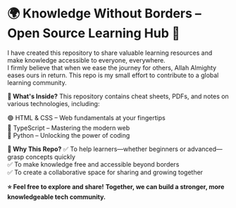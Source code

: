 # 🌍 Knowledge Without Borders – Open Source Learning Hub 🚀
I have created this repository to share valuable learning resources and make knowledge accessible to everyone, everywhere.<br>I firmly believe that when we ease the journey for others, Allah Almighty eases ours in return. This repo is my small effort to contribute to a global learning community.

**📌 What's Inside?**
This repository contains cheat sheets, PDFs, and notes on various technologies, including:

🟢 HTML & CSS – Web fundamentals at your fingertips  
🔵 TypeScript – Mastering the modern web  
🐍 Python – Unlocking the power of coding  

**🎯 Why This Repo?**
✅ To help learners—whether beginners or advanced—grasp concepts quickly  
✅ To make knowledge free and accessible beyond borders  
✅ To create a collaborative space for sharing and growing together  

**⭐ Feel free to explore and share!**
**Together, we can build a stronger, more knowledgeable tech community.**

